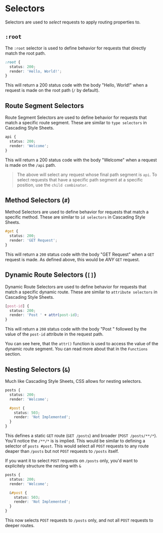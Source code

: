 # Selectors

Selectors are used to _select_ requests to apply routing properties to.

## `:root`

The `:root` selector is used to define behavior for requests that directly match the root path.

```css
:root {
  status: 200;
  render: 'Hello, World!';
}
```

This will return a 200 status code with the body "Hello, World!" when a request is made on the root path (`/` by default).

## Route Segment Selectors

Route Segment Selectors are used to define behavior for requests that match a specific route segment. These are similar to `type selectors` in Cascading Style Sheets.

```css
api {
  status: 200;
  render: 'Welcome';
}
```

This will return a 200 status code with the body "Welcome" when a request is made on the `/api` path.

> The above will select any request whose final path segment is `api`. To select requests that have a specific path segment at a specific position, use the `child combinator`.

## Method Selectors (`#`)

Method Selectors are used to define behavior for requests that match a specific method. These are similar to `id selectors` in Cascading Style Sheets.

```css
#get {
  status: 200;
  render: 'GET Request';
}
```

This will return a `200` status code with the body "GET Request" when a `GET` request is made. As defined above, this would be _ANY_ `GET` request.

## Dynamic Route Selectors (`[]`)

Dynamic Route Selectors are used to define behavior for requests that match a specific dynamic route. These are similar to `attribute selectors` in Cascading Style Sheets.

```css
[post-id] {
  status: 200;
  render: 'Post ' + attr(post-id);
}
```

This will return a `200` status code with the body "Post " followed by the value of the `post-id` attribute in the request path.

You can see here, that the `attr()` function is used to access the value of the dynamic route segment. You can read more about that in the `Functions` section.

## Nesting Selectors (`&`)

Much like Cascading Style Sheets, CSS allows for nesting selectors.

```css
posts {
  status: 200;
  render: 'Welcome';

  #post {
    status: 503;
    render: 'Not Implemented';
  }
}
```

This defines a static `GET` route (`GET /posts`) and broader (`POST /posts/**/*`). You'll notice the `/**/*` is is implied. This would be similar to defining a selector of `posts #post`. This would select all `POST` requests to any route deaper than `/posts` but not `POST` requests to `/posts` itself.

If you want it to select `POST` requests on `/posts` only, you'd want to explicitely structure the nesting with `&`

```css
posts {
  status: 200;
  render: 'Welcome';

  &#post {
    status: 503;
    render: 'Not Implemented';
  }
}
```

This now selects `POST` requests to `/posts` only, and not all `POST` requests to deeper routes.
